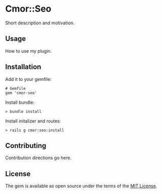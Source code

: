 # Cmor::Seo

Short description and motivation.

## Usage

How to use my plugin.

## Installation

Add it to your gemfile:

    # Gemfile
    gem 'cmor-seo'

Install bundle:

    > bundle install

Install initalizer and routes:

    > rails g cmor:seo:install

## Contributing

Contribution directions go here.

## License

The gem is available as open source under the terms of the [MIT License](https://opensource.org/licenses/MIT).
